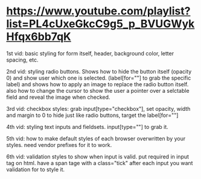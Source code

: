 # https://www.youtube.com/playlist?list=PL4cUxeGkcC9g5_p_BVUGWykHfqx6bb7qK

1st vid: basic styling for form itself, header, background color, letter spacing, etc.

2nd vid:  styling radio buttons.  Shows how to hide the button itself (opacity 0) and show user which one is selected. (label[for=""] to grab the specific label) and shows how to apply an image to replace the radio button itself.  also how to change the cursor to show the user a pointer over a selctable field and reveal the image when checked.

3rd vid: checkbox styles:  grab input[type="checkbox"], set opacity, width and margin to 0 to hide just like radio buttons, target the label[for=""] 

4th vid: styling text inputs and fieldsets.  input[type=""] to grab it.  

5th vid: how to make default styles of each browser overwritten by your styles.  need vendor prefixes for it to work.  

6th vid: validation styles to show when input is valid.  put required in input tag on html.  have a span tage with a class="tick" after each input you want validation for to style it.  
